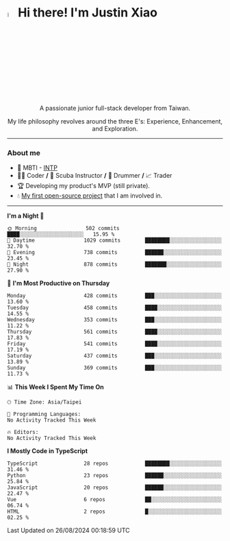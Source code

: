 # <img src="https://media.giphy.com/media/hvRJCLFzcasrR4ia7z/giphy.gif" width="5%">Hi there! I'm Justin Xiao
<p align="center">A passionate junior full-stack developer from Taiwan.  </p>
<p align="center">My life philosophy revolves around the three E's: Experience, Enhancement, and Exploration.</p>

---
### About me
- 👀 MBTI - [INTP](https://www.16personalities.com/intp-personality)
- 👨‍💻 Coder **/** 🤿 Scuba Instructor **/** 🥁 Drummer **/** 📈 Trader
- 🏆 Developing my product's MVP (still private).
- 💧 [My first open-source project](https://github.com/Game-as-a-Service/Game-Lobby-Web) that I am involved in.

---
<!--START_SECTION:waka-->
**I'm a Night 🦉** 

```text
🌞 Morning                502 commits         ████░░░░░░░░░░░░░░░░░░░░░   15.95 % 
🌆 Daytime                1029 commits        ████████░░░░░░░░░░░░░░░░░   32.70 % 
🌃 Evening                738 commits         ██████░░░░░░░░░░░░░░░░░░░   23.45 % 
🌙 Night                  878 commits         ███████░░░░░░░░░░░░░░░░░░   27.90 % 
```
📅 **I'm Most Productive on Thursday** 

```text
Monday                   428 commits         ███░░░░░░░░░░░░░░░░░░░░░░   13.60 % 
Tuesday                  458 commits         ████░░░░░░░░░░░░░░░░░░░░░   14.55 % 
Wednesday                353 commits         ███░░░░░░░░░░░░░░░░░░░░░░   11.22 % 
Thursday                 561 commits         ████░░░░░░░░░░░░░░░░░░░░░   17.83 % 
Friday                   541 commits         ████░░░░░░░░░░░░░░░░░░░░░   17.19 % 
Saturday                 437 commits         ███░░░░░░░░░░░░░░░░░░░░░░   13.89 % 
Sunday                   369 commits         ███░░░░░░░░░░░░░░░░░░░░░░   11.73 % 
```


📊 **This Week I Spent My Time On** 

```text
🕑︎ Time Zone: Asia/Taipei

💬 Programming Languages: 
No Activity Tracked This Week

🔥 Editors: 
No Activity Tracked This Week
```

**I Mostly Code in TypeScript** 

```text
TypeScript               28 repos            ████████░░░░░░░░░░░░░░░░░   31.46 % 
Python                   23 repos            ██████░░░░░░░░░░░░░░░░░░░   25.84 % 
JavaScript               20 repos            ██████░░░░░░░░░░░░░░░░░░░   22.47 % 
Vue                      6 repos             ██░░░░░░░░░░░░░░░░░░░░░░░   06.74 % 
HTML                     2 repos             █░░░░░░░░░░░░░░░░░░░░░░░░   02.25 % 
```




 Last Updated on 26/08/2024 00:18:59 UTC
<!--END_SECTION:waka-->
